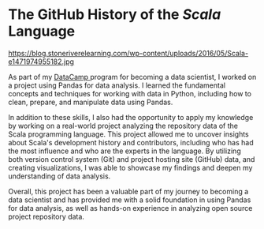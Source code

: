 # The GitHub History of the *Scala* Language

https://blog.stoneriverelearning.com/wp-content/uploads/2016/05/Scala-e1471974955182.jpg

As part of my [ DataCamp ](https://www.datacamp.com/profile/andreigegliuk) program for becoming a data scientist, I worked on a project using Pandas for data analysis. 
I learned the fundamental concepts and techniques for working with data in Python, including how to clean, prepare, and manipulate data using Pandas.

In addition to these skills, I also had the opportunity to apply my knowledge by working on a real-world project analyzing the repository data of the Scala programming language. 
This project allowed me to uncover insights about Scala's development history and contributors, including who has had the most influence and who are the experts in the language. 
By utilizing both version control system (Git) and project hosting site (GitHub) data, and creating visualizations, I was able to showcase my findings and deepen my understanding of data analysis.

Overall, this project has been a valuable part of my journey to becoming a data scientist and has provided me with a solid foundation in using Pandas for data analysis, as well as hands-on experience in analyzing open source project repository data.
